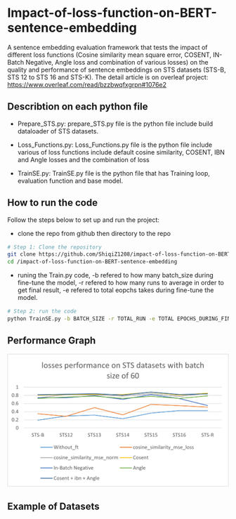 # Impact-of-loss-function-on-BERT-sentence-embedding
A sentence embedding evaluation framework that tests the impact of different loss functions (Cosine similarity mean square error, COSENT, IN-Batch Negative, Angle loss and combination of various losses) on the quality and performance of sentence embeddings on STS datasets (STS-B, STS 12 to STS 16 and STS-K).
The detail article is on overleaf project: https://www.overleaf.com/read/bzzbwqfxgrpn#1076e2


## Describtion on each python file

- Prepare_STS.py: prepare_STS.py file is the python file include build dataloader of STS datasets.
  
- Loss_Functions.py: Loss_Functions.py file is the python file include various of loss functions include default cosine similarity, COSENT, IBN and Angle losses and the combination of loss
  
- TrainSE.py: TrainSE.py file is the python file that has Training loop, evaluation function and base model.

## How to run the code
Follow the steps below to set up and run the project:

- clone the repo from github then directory to the repo
```bash
# Step 1: Clone the repository
git clone https://github.com/ShiqiZ1208/impact-of-loss-function-on-BERT-sentence-embedding.git
cd /impact-of-loss-function-on-BERT-sentence-embedding
```

- runing the Train.py code, -b refered to how many batch_size during fine-tune the model, -r refered to how many runs to average in order to get final result, -e refered to total eopchs takes during fine-tune the model.
```bash
# Step 2: run the code
python TrainSE.py -b BATCH_SIZE -r TOTAL_RUN -e TOTAL EPOCHS_DURING_FINETUNE
```
## Performance Graph

![Model Performance](result.png)

## Example of Datasets
